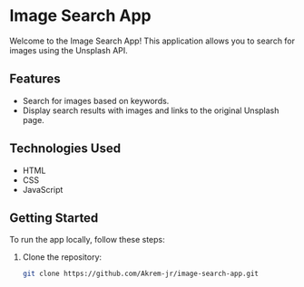 # Image Search App

Welcome to the Image Search App! This application allows you to search for images using the Unsplash API.

## Features

- Search for images based on keywords.
- Display search results with images and links to the original Unsplash page.

## Technologies Used

- HTML
- CSS
- JavaScript

## Getting Started

To run the app locally, follow these steps:

1. Clone the repository:

   ```bash
   git clone https://github.com/Akrem-jr/image-search-app.git
   ```
